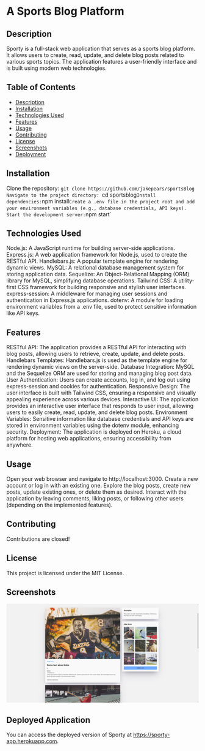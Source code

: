 # A Sports Blog Platform

## Description
Sporty is a full-stack web application that serves as a sports blog platform. It allows users to create, read, update, and delete blog posts related to various sports topics. The application features a user-friendly interface and is built using modern web technologies.


## Table of Contents

- [Description](#description)
- [Installation](#installation)
- [Technologies Used](#technologies)
- [Features](#features)
- [Usage](#usage)
- [Contributing](#contributing)
- [License](#license)
- [Screenshots](#screenshots)
- [Deployment](#deployed)

## Installation

Clone the repository: `git clone https://github.com/jakepears/sportsBlog
Navigate to the project directory: `cd sportsblog`
Install dependencies: `npm install`
Create a .env file in the project root and add your environment variables (e.g., database credentials, API keys).
Start the development server: `npm start`

## Technologies Used

Node.js: A JavaScript runtime for building server-side applications.
Express.js: A web application framework for Node.js, used to create the RESTful API.
Handlebars.js: A popular template engine for rendering dynamic views.
MySQL: A relational database management system for storing application data.
Sequelize: An Object-Relational Mapping (ORM) library for MySQL, simplifying database operations.
Tailwind CSS: A utility-first CSS framework for building responsive and stylish user interfaces.
express-session: A middleware for managing user sessions and authentication in Express.js applications.
dotenv: A module for loading environment variables from a .env file, used to protect sensitive information like API keys.

## Features

RESTful API: The application provides a RESTful API for interacting with blog posts, allowing users to retrieve, create, update, and delete posts.
Handlebars Templates: Handlebars.js is used as the template engine for rendering dynamic views on the server-side.
Database Integration: MySQL and the Sequelize ORM are used for storing and managing blog post data.
User Authentication: Users can create accounts, log in, and log out using express-session and cookies for authentication.
Responsive Design: The user interface is built with Tailwind CSS, ensuring a responsive and visually appealing experience across various devices.
Interactive UI: The application provides an interactive user interface that responds to user input, allowing users to easily create, read, update, and delete blog posts.
Environment Variables: Sensitive information like database credentials and API keys are stored in environment variables using the dotenv module, enhancing security.
Deployment: The application is deployed on Heroku, a cloud platform for hosting web applications, ensuring accessibility from anywhere.


## Usage

Open your web browser and navigate to http://localhost:3000.
Create a new account or log in with an existing one.
Explore the blog posts, create new posts, update existing ones, or delete them as desired.
Interact with the application by leaving comments, liking posts, or following other users (depending on the implemented features).

## Contributing

Contributions are closed!

## License
This project is licensed under the MIT License.

## Screenshots

<img src='./public/imgs/sporty.png' />

## Deployed Application
You can access the deployed version of Sporty at https://sporty-app.herokuapp.com.
